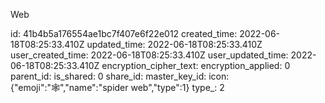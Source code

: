 Web

id: 41b4b5a176554ae1bc7f407e6f22e012
created_time: 2022-06-18T08:25:33.410Z
updated_time: 2022-06-18T08:25:33.410Z
user_created_time: 2022-06-18T08:25:33.410Z
user_updated_time: 2022-06-18T08:25:33.410Z
encryption_cipher_text: 
encryption_applied: 0
parent_id: 
is_shared: 0
share_id: 
master_key_id: 
icon: {"emoji":"🕸️","name":"spider web","type":1}
type_: 2